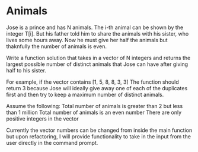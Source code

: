 # Animals

Jose is a prince and has N animals. The i-th animal can be shown by the integer T[i]. 
But his father told him to share the animals with his sister, who lives some hours away. 
Now he must give her half the animals but thaknfully the number of animals is even.

Write a function solution that takes in a vector of N integers and returns the largest possible
number of distinct animals that Jose can have after giving half to his sister.

For example, if the vector contains [1, 5, 8, 8, 3, 3]
The function should return 3 because Jose will ideally give away one of each of the duplicates 
first and then try to keep a maximum number of distinct animals.

Assume the following:
Total number of animals is greater than 2 but less than 1 million
Total number of animals is an even number
There are only positive integers in the vector

Currently the vector numbers can be changed from inside the main function but upon refactoring,
I will provide functionality to take in the input from the user directly in the command prompt.
